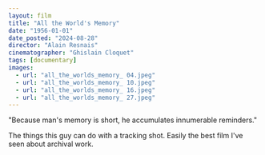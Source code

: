```yaml
---
layout: film
title: "All the World's Memory"
date: "1956-01-01"
date_posted: "2024-08-28" 
director: "Alain Resnais"
cinematographer: "Ghislain Cloquet"
tags: [documentary]
images:
  - url: "all_the_worlds_memory_ 04.jpeg"
  - url: "all_the_worlds_memory_ 10.jpeg"
  - url: "all_the_worlds_memory_ 16.jpeg"
  - url: "all_the_worlds_memory_ 27.jpeg"
---
```

  "Because man's memory is short, he accumulates innumerable reminders."  
  
  The things this guy can do with a tracking shot. Easily the best film I've seen about archival work.